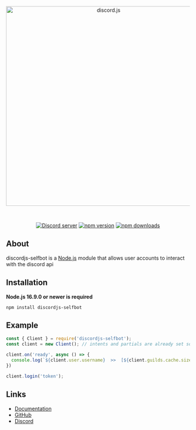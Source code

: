 <div align="center">
  <br />
  <p>
    <a href="https://discord.js.org"><img src="https://discord.js.org/static/logo.svg" width="546" alt="discord.js" /></a>
  </p>
  <br />
  <p>
    <a href="https://discord.gg/3makcFd2m4"><img src="https://img.shields.io/discord/222078108977594368?color=5865F2&logo=discord&logoColor=white" alt="Discord server" /></a>
    <a href="https://www.npmjs.com/package/discordjs-selfbot"><img src="https://img.shields.io/npm/v/discordjs-selfbot?style=flat-square" alt="npm version" /></a>
    <a href="https://www.npmjs.com/package/discordjs-selfbot"><img src="https://img.shields.io/npm/dt/discordjs-selfbot?style=flat-square" alt="npm downloads" /></a>
  </p>
</div>

## About

discordjs-selfbot is a [Node.js](https://nodejs.org) module that allows user accounts to interact with the discord api

## Installation

**Node.js 16.9.0 or newer is required**

```sh-session
npm install discordjs-selfbot
```

## Example

```js
const { Client } = require('discordjs-selfbot');
const client = new Client(); // intents and partials are already set so you don't have to define them

client.on('ready', async () => {
  console.log(`${client.user.username}  >>  [${client.guilds.cache.size}] guilds || [${client.friends.cache.size}] friends`);
})

client.login('token');
```

## Links
- [Documentation](https://discord.js.org/#/docs/discord.js/stable/general/welcome)
- [GitHub](https://github.com/TheDevYellowy/discordjs-selfbot)
- [Discord](https://discord.gg/3makcFd2m4)